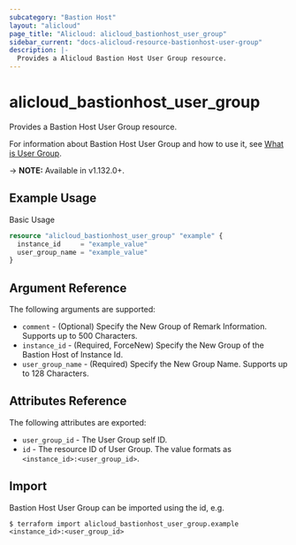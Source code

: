 ```yaml
---
subcategory: "Bastion Host"
layout: "alicloud"
page_title: "Alicloud: alicloud_bastionhost_user_group"
sidebar_current: "docs-alicloud-resource-bastionhost-user-group"
description: |-
  Provides a Alicloud Bastion Host User Group resource.
---
```


# alicloud\_bastionhost\_user\_group

Provides a Bastion Host User Group resource.

For information about Bastion Host User Group and how to use it, see [What is User Group](https://www.alibabacloud.com/help/doc-detail/204596.htm).

-> **NOTE:** Available in v1.132.0+.

## Example Usage

Basic Usage

```terraform
resource "alicloud_bastionhost_user_group" "example" {
  instance_id     = "example_value"
  user_group_name = "example_value"
}

```

## Argument Reference

The following arguments are supported:

* `comment` - (Optional) Specify the New Group of Remark Information. Supports up to 500 Characters.
* `instance_id` - (Required, ForceNew) Specify the New Group of the Bastion Host of Instance Id.
* `user_group_name` - (Required) Specify the New Group Name. Supports up to 128 Characters.

## Attributes Reference

The following attributes are exported:

* `user_group_id` - The User Group self ID.
* `id` - The resource ID of User Group. The value formats as `<instance_id>:<user_group_id>`.

## Import

Bastion Host User Group can be imported using the id, e.g.

```
$ terraform import alicloud_bastionhost_user_group.example <instance_id>:<user_group_id>
```